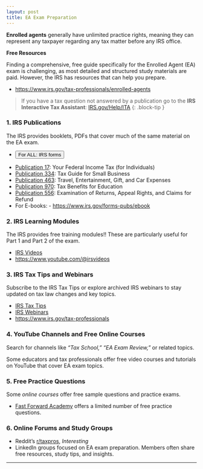 ```yaml
---
layout: post
title: EA Exam Preparation
--- 
```


**Enrolled agents** generally have unlimited practice rights, meaning they can represent any taxpayer regarding any tax matter before any IRS office.

**Free Resources**

Finding a comprehensive, free guide specifically for the Enrolled Agent (EA) exam is challenging, as most detailed and structured study materials are paid. However, the IRS has resources that can help you prepare.
- https://www.irs.gov/tax-professionals/enrolled-agents

> If you have a tax question not answered by a publication go to the **IRS Interactive Tax Assistant**:
> [IRS.gov/Help/ITA](www.irs.gov/help/ita)
{: .block-tip }

### 1. IRS Publications

The IRS provides booklets, PDFs that cover much of the same material on the EA exam.

- <button onclick="buttonFunc()">For ALL: IRS forms</button>
<script>
function buttonFunc() { window.open("https://www.irs.gov/forms-pubs"); }
</script>

- [Publication 17](https://www.irs.gov/pub/irs-pdf/p17.pdf): Your Federal Income Tax (for Individuals)
- [Publication 334](https://www.irs.gov/pub/irs-pdf/p334.pdf): Tax Guide for Small Business
- [Publication 463](https://www.irs.gov/pub/irs-pdf/p463.pdf): Travel, Entertainment, Gift, and Car Expenses
- [Publication 970](https://www.irs.gov/pub/irs-pdf/p970.pdf): Tax Benefits for Education
- [Publication 556](https://www.irs.gov/pub/irs-pdf/p556.pdf): Examination of Returns, Appeal Rights, and Claims for Refund
- For E-books: - https://www.irs.gov/forms-pubs/ebook

### 2. IRS Learning Modules

The IRS provides free training modules!! These are particularly useful for Part 1 and Part 2 of the exam.

- [IRS Videos](https://www.irs.gov/newsroom/videos)
- https://www.youtube.com/@irsvideos

### 3. IRS Tax Tips and Webinars

Subscribe to the IRS Tax Tips or explore archived IRS webinars to stay updated on tax law changes and key topics.

- [IRS Tax Tips](https://www.irs.gov/newsroom/irs-tax-tips)
- [IRS Webinars]([fix](https://www.irs.gov/newsroom/videos))
- https://www.irs.gov/tax-professionals

### 4. YouTube Channels and Free Online Courses

Search for channels like *“Tax School,”* *“EA Exam Review,”* or related topics.

Some educators and tax professionals offer free video courses and tutorials on YouTube that cover EA exam topics.


### 5. Free Practice Questions

Some *online courses* offer free sample questions and practice exams.
- [Fast Forward Academy](https://fastforwardacademy.com) offers a limited number of free practice questions.

### 6. Online Forums and Study Groups

- Reddit’s [r/taxpros](https://www.reddit.com/r/taxpros/), *Interesting*
- LinkedIn groups focused on EA exam preparation. Members often share free resources, study tips, and insights.

---

